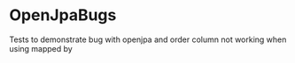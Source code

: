 OpenJpaBugs
===========

Tests to demonstrate bug with openjpa and order column not working when using mapped by
